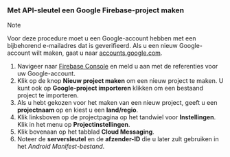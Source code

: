 
### <a name="create-a-google-firebase-project-with-api-key"></a>Met API-sleutel een Google Firebase-project maken
> [!NOTE]
> Voor deze procedure moet u een Google-account hebben met een bijbehorend e-mailadres dat is geverifieerd. Als u een nieuw Google-account wilt maken, gaat u naar <a href="http://go.microsoft.com/fwlink/p/?LinkId=268302" target="_blank">accounts.google.com</a>.
> 
> 

1. Navigeer naar [Firebase Console](https://console.firebase.google.com/) en meld u aan met de referenties voor uw Google-account.
2. Klik op de knop **Nieuw project maken** om een nieuw project te maken. U kunt ook op **Google-project importeren** klikken om een bestaand project te importeren. 
3. Als u hebt gekozen voor het maken van een nieuw project, geeft u een **projectnaam** op en kiest u een **land/regio**.
4. Klik linksboven op de projectpagina op het tandwiel voor **Instellingen**. Klik in het menu op **Projectinstellingen**.  
5. Klik bovenaan op het tabblad **Cloud Messaging**. 
6. Noteer de **serversleutel** en de **afzender-ID** die u later zult gebruiken in het *Android Manifest-bestand*.  

